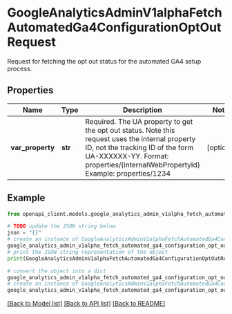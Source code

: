 # GoogleAnalyticsAdminV1alphaFetchAutomatedGa4ConfigurationOptOutRequest

Request for fetching the opt out status for the automated GA4 setup process.

## Properties

Name | Type | Description | Notes
------------ | ------------- | ------------- | -------------
**var_property** | **str** | Required. The UA property to get the opt out status. Note this request uses the internal property ID, not the tracking ID of the form UA-XXXXXX-YY. Format: properties/{internalWebPropertyId} Example: properties/1234 | [optional] 

## Example

```python
from openapi_client.models.google_analytics_admin_v1alpha_fetch_automated_ga4_configuration_opt_out_request import GoogleAnalyticsAdminV1alphaFetchAutomatedGa4ConfigurationOptOutRequest

# TODO update the JSON string below
json = "{}"
# create an instance of GoogleAnalyticsAdminV1alphaFetchAutomatedGa4ConfigurationOptOutRequest from a JSON string
google_analytics_admin_v1alpha_fetch_automated_ga4_configuration_opt_out_request_instance = GoogleAnalyticsAdminV1alphaFetchAutomatedGa4ConfigurationOptOutRequest.from_json(json)
# print the JSON string representation of the object
print(GoogleAnalyticsAdminV1alphaFetchAutomatedGa4ConfigurationOptOutRequest.to_json())

# convert the object into a dict
google_analytics_admin_v1alpha_fetch_automated_ga4_configuration_opt_out_request_dict = google_analytics_admin_v1alpha_fetch_automated_ga4_configuration_opt_out_request_instance.to_dict()
# create an instance of GoogleAnalyticsAdminV1alphaFetchAutomatedGa4ConfigurationOptOutRequest from a dict
google_analytics_admin_v1alpha_fetch_automated_ga4_configuration_opt_out_request_from_dict = GoogleAnalyticsAdminV1alphaFetchAutomatedGa4ConfigurationOptOutRequest.from_dict(google_analytics_admin_v1alpha_fetch_automated_ga4_configuration_opt_out_request_dict)
```
[[Back to Model list]](../README.md#documentation-for-models) [[Back to API list]](../README.md#documentation-for-api-endpoints) [[Back to README]](../README.md)


